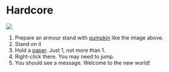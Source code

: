 # Hardcore

![](https://embed.gyazo.com/d5a2983b0c36d4c4f01e79bda251e802.png)

1. Prepare an armour stand with [pumpkin](http://minecraft.gamepedia.com/Pumpkin) like the image above.
2. Stand on it
3. Hold a [paper](http://minecraft.gamepedia.com/Paper). Just 1, not more than 1.
4. Right-click there. You may need to jump.
5. You should see a message. Welcome to the new world!

